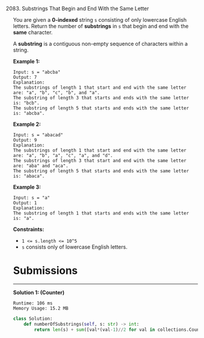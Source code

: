 2083. Substrings That Begin and End With the Same Letter

You are given a **0-indexed** string `s` consisting of only lowercase English letters. Return the number of **substrings** in `s` that begin and end with the **same** character.

A **substring** is a contiguous non-empty sequence of characters within a string.

 

**Example 1:**
```
Input: s = "abcba"
Output: 7
Explanation:
The substrings of length 1 that start and end with the same letter are: "a", "b", "c", "b", and "a".
The substring of length 3 that starts and ends with the same letter is: "bcb".
The substring of length 5 that starts and ends with the same letter is: "abcba".
```

**Example 2:**
```
Input: s = "abacad"
Output: 9
Explanation:
The substrings of length 1 that start and end with the same letter are: "a", "b", "a", "c", "a", and "d".
The substrings of length 3 that start and end with the same letter are: "aba" and "aca".
The substring of length 5 that starts and ends with the same letter is: "abaca".
```

**Example 3:**
```
Input: s = "a"
Output: 1
Explanation:
The substring of length 1 that starts and ends with the same letter is: "a".
```

**Constraints:**

* `1 <= s.length <= 10^5`
* `s` consists only of lowercase English letters.

# Submissions
---
**Solution 1: (Counter)**
```
Runtime: 106 ms
Memory Usage: 15.2 MB
```
```python
class Solution:
    def numberOfSubstrings(self, s: str) -> int:
        return len(s) + sum([val*(val-1)//2 for val in collections.Counter(s).values()])
```
